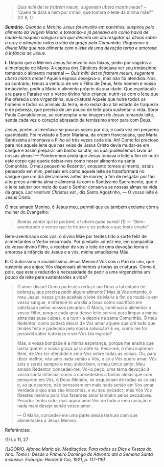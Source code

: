 > *Quis mihi det te fratrem meum, sugentem ubera matris meae?* – “Quem te dará a mim por irmão, que tomara o leite da minha mãe?” (Ct 8, 1)

***Sumário.** Quando o Menino Jesus foi envolto em paninhos, suspirou pelo alimento da Virgem Maria, e tomando-o já pensava em como havia de mudá-lo naquele sangue com que deveria um dia resgatar as almas sobre a cruz e alimentar nelas a vida da graça pela Comunhão. Roguemos à divina Mãe que nos alimente com o leite de uma devoção terna e amorosa à Infância de Jesus.*

**I.** Depois que o Menino Jesus foi envolto nas faixas, pediu por vagidos a alimentação de Maria. A esposa dos Cânticos desejava ver seu irmãozinho tomando o alimento maternal — *Quis mihi det te fratrem meum, sugentem ubera matris meae?* Aquela esposa desejava-o, mas não foi atendida. Nós, ao contrário, temos a ventura de ver o Filho de Deus, feito homem e nosso irmãozinho, pedir a Maria o alimento próprio da sua idade. Que espetáculo era para o Paraíso ver o Verbo divino feito criança, nutrir-se com o leite que lhe oferecia uma virgenzinha, sua criatura! Aquele que nutre todos os homens e todos os animais da terra, ei-lo reduzido a tal estado de fraqueza e de pobreza, que precisa de um pouco de leite para sustentar a vida. Soror Paula Camaldulense, ao contemplar uma imagem de Jesus tomando leite, sentia cada vez o coração abrasado de terníssimo amor para com Deus.

Jesus, porém, alimentava-se poucas vezes por dia, e cada vez em pequena quantidade. Foi revelado à Soror Mariana, da ordem franciscana, que Maria Santíssima alimentava o Filho só três vezes cada dia. Ah! Como foi precioso para nós aquele leite que nas veias de Jesus Cristo devia mudar-se em sangue e assim preparar um banho salutar, no qual pudéssemos lavar as nossas almas! — Ponderemos ainda que Jesus tomava o leite a fim de nutrir este corpo que queria deixar-nos como nosso alimento na santa Comunhão. Ó meu pequenino Redentor, enquanto tomais alimento, estais pensando em mim; pensais em como aquele leite se transformará no sangue que um dia derramareis antes de morrer, a fim de resgatar por tão alto preço a minha alma e alimentá-la com o Santíssimo Sacramento, que é o leite salutar por meio do qual o Senhor conserva as nossas almas na vida da graça. *Lac vestrum Christus est* , diz Santo Agostinho, — O vosso leite é Jesus Cristo.

Ó meu amado Menino, ó Jesus meu, permiti que eu também exclame com a mulher do Evangelho:

> *Beatus venter qui te portavit, et ubera quae suxisti* (1) — “Bem-aventurado o ventre que te trouxe e os peitos a que foste criado”

Bem-aventurada sois vós, ó divina Mãe por terdes tido a sorte feliz de alimentardes o Verbo encarnado. Por piedade: admiti-me, em companhia do vosso divino Filho, a receber de vós o leite de uma devoção terna e amorosa à infância de Jesus e a vós, minha amadíssima Mãe.

**II.** Ó dulcíssimo e amabilíssimo Jesus Menino! Vós sois o Pão do céu, que sustenta aos anjos; Vós dispensais alimentos a todas as criaturas. Como é, pois, que estais reduzido à necessidade de pedir a uma virgenzinha um pouco de leite para sustentardes a vida?

> Ó amor divino! Como pudestes reduzir um Deus a tal estado de pobreza, que precisa pedir algum alimento? Mas já Vos entendo, ó meu Jesus: nessa gruta aceitais o leite de Maria a fim de mudá-lo em vosso sangue, e oferecê-lo um dia a Deus como sacrifício em satisfação pelos nossos pecados. Ó Maria, continuai a alimentar o vosso Filho, porque cada gota desse leite servirá para limpar a minha alma das suas culpas, e a nutri-la depois na santa Comunhão. Ó meu Redentor, como poderá deixar de Vos amar aquele que crê tudo que tendes feito e padecido pela nossa salvação? E eu, como me foi possível saber tudo isso e ser-Vos tão ingrato?
>
> Mas, a vossa bondade é a minha esperança, porque me ensina que basta querer a vossa graça para obtê-la. Pesa-me, ó meu supremo Bem, de Vos ter ofendido e amo-Vos sobre todas as coisas. Ou, para dizer melhor, não amo nada senão a Vós, e só a Vós quero amar. Vós sois e sereis sempre o meu único bem, o meu único amor. Meu amado Redentor, concedei-me, Vô-lo peço, uma terna devoção à vossa santa infância, como a concedestes a tantas almas que com pensarem em Vós, ó Deus-Menino, se esqueciam de todas as coisas e, ao que parece, não pensavam em mais nada senão em Vos amar. Verdade é que elas são inocentes, e eu sou pecador; mas Vós Vos fizestes menino para Vos fazerdes amar também pelos pecadores. Pecador tenho sido; mas agora amo-Vos de todo o meu coração e nada mais desejo senão vosso amor.
>
> — Ó Maria, concedei-me uma parte dessa ternura com que alimentastes a Jesus Menino.

Referências:

\(1\) Lc 11, 27

*(LIGÓRIO, Afonso Maria de. Meditações: Para todos os Dias e Festas do Ano: Tomo I: Desde o Primeiro Domingo do Advento até a Semana Santa inclusive. Friburgo: Herder & Cia, 1921, p. 117-119)*
